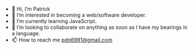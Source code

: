 - 👋 Hi, I’m Patrick  
- 👀 I’m interested in becoming a web/software developer.
- 🌱 I’m currently learning JavaScript.
- 💞️ I’m looking to collaborate on anything as soon as I have my bearings in a language.
- 📫 How to reach me pdn6991@gmail.com

<!---
pudddn/pudddn is a ✨ special ✨ repository because its `README.md` (this file) appears on your GitHub profile.
You can click the Preview link to take a look at your changes.
--->

